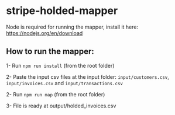 # stripe-holded-mapper

Node is required for running the mapper, install it here:
https://nodejs.org/en/download

## How to run the mapper:

1- Run `npm run install` (from the root folder)

2- Paste the input csv files at the input folder: `input/customers.csv`, `input/invoices.csv` and `input/transactions.csv`

2- Run `npm run map` (from the root folder)

3- File is ready at output/holded_invoices.csv
